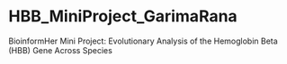 # HBB_MiniProject_GarimaRana
BioinformHer Mini Project: Evolutionary Analysis of the Hemoglobin Beta (HBB) Gene Across Species

